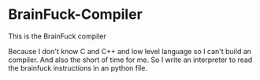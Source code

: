# BrainFuck-Compiler
This is the BrainFuck compiler

Because I don't know C and C++ and low level language so I can't build an compiler.
And also the short of time for me. So I write an interpreter to read the brainfuck instructions in an python file. 
